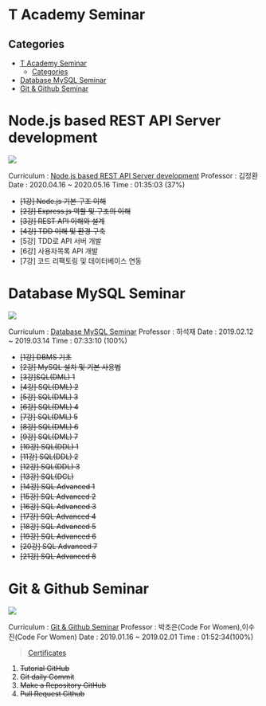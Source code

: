 # T Academy Seminar

## Categories

- [T Academy Seminar](#t-academy-seminar)
  - [Categories](#categories)
- [Database MySQL Seminar](#database-mysql-seminar)
- [Git & Github Seminar](#git--github-seminar)


# Node.js based REST API Server development
![](assets/t-academy-ba28bb84.png)

Curriculum : [Node.js based REST API Server development](/node/node.md)
Professor : 김정환
Date : 2020.04.16 ~ 2020.05.16
Time : 01:35:03 (37%)


* ~~[1강] Node.js 기본 구조 이해~~
* ~~[2강] Express.js 역할 및 구조의 이해~~
* ~~[3강] REST API 이해와 설계~~
* ~~[4강] TDD 이해 및 환경 구축~~
* [5강] TDD로 API 서버 개발
* [6강] 사용자목록 API 개발
* [7강] 코드 리팩토링 및 데이터베이스 연동


# Database MySQL Seminar

![](assets/t-academy-b913a908.png)

Curriculum : [Database MySQL Seminar](../../database/MySQL_Content.md)
Professor : 하석재
Date : 2019.02.12 ~ 2019.03.14
Time : 07:33:10 (100%)

* ~~[1강] DBMS 기초~~
* ~~[2강] MySQL 설치 및 기본 사용법~~
* ~~[3강]SQL(DML) 1~~
* ~~[4강] SQL(DML) 2~~
* ~~[5강] SQL(DML) 3~~
* ~~[6강] SQL(DML) 4~~
* ~~[7강] SQL(DML) 5~~
* ~~[8강] SQL(DML) 6~~
* ~~[9강] SQL(DML) 7~~
* ~~[10강] SQL(DDL) 1~~
* ~~[11강] SQL(DDL) 2~~
* ~~[12강] SQL(DDL) 3~~
* ~~[13강] SQL(DCL)~~
* ~~[14강] SQL Advanced 1~~
* ~~[15강] SQL Advanced 2~~
* ~~[16강] SQL Advanced 3~~
* ~~[17강] SQL Advanced 4~~
* ~~[18강] SQL Advanced 5~~
* ~~[19강] SQL Advanced 6~~
* ~~[20강] SQL Advanced 7~~
* ~~[21강] SQL Advanced 8~~

# Git & Github Seminar

![](assets/t-academy-2f48691f.png)

Curriculum : [Git & Github Seminar](/git/git.md)
Professor : 박조은(Code For Women),이수진(Code For Women)
Date : 2019.01.16 ~ 2019.02.01
Time : 01:52:34(100%)
> [Certificates](./dfd/d)

1. ~~Tutorial GitHub~~
2. ~~Git daily Commit~~
3. ~~Make a Repository GitHub~~
4. ~~Pull Request Github~~
